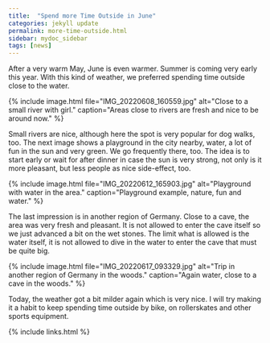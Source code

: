 ```yaml
---
title:  "Spend more Time Outside in June"
categories: jekyll update
permalink: more-time-outside.html
sidebar: mydoc_sidebar
tags: [news]
---
```


After a very warm May, June is even warmer. Summer is coming very early this year. With this kind of weather, we preferred spending time outside close to the water.

{% include image.html file="IMG_20220608_160559.jpg" alt="Close to a small river with girl." caption="Areas close to rivers are fresh and nice to be around now." %}

Small rivers are nice, although here the spot is very popular for dog walks, too. The next image shows a playground in the city nearby, water, a lot of fun in the sun and very green. We go frequently there, too. The idea is to start early or wait for after dinner in case the sun is very strong, not only is it more pleasant, but less people as nice side-effect, too.

{% include image.html file="IMG_20220612_165903.jpg" alt="Playground with water in the area." caption="Playground example, nature, fun and water." %}

The last impression is in another region of Germany. Close to a cave, the area was very fresh and pleasant. It is not allowed to enter the cave itself so we just advanced a bit on the wet stones. The limit what is allowed is the water itself, it is not allowed to dive in the water to enter the cave that must be quite big.

{% include image.html file="IMG_20220617_093329.jpg" alt="Trip in another region of Germany in the woods." caption="Again water, close to a cave in the woods." %}

Today, the weather got a bit milder again which is very nice. I will try making it a habit to keep spending time outside by bike, on rollerskates and other sports equipment.

{% include links.html %}
